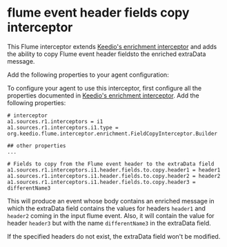 # flume event header fields copy interceptor
This Flume interceptor extends [Keedio's enrichment interceptor](https://github.com/keedio/flume-enrichment-interceptor-skeleton) and adds the ability to copy Flume event header fieldsto the enriched extraData message.

Add the following properties to your agent configuration:

To configure your agent to use this interceptor, first configure all the properties documented in [Keedio's enrichment interceptor](https://github.com/keedio/flume-enrichment-interceptor-skeleton). Add the following properties:


	# interceptor
	a1.sources.r1.interceptors = i1
	a1.sources.r1.interceptors.i1.type = org.keedio.flume.interceptor.enrichment.FieldCopyInterceptor.Builder

	## other properties
	...

	# Fields to copy from the Flume event header to the extraData field
    a1.sources.r1.interceptors.i1.header.fields.to.copy.header1 = header1
    a1.sources.r1.interceptors.i1.header.fields.to.copy.header2 = header2
    a1.sources.r1.interceptors.i1.header.fields.to.copy.header3 = differentName3
    	
This will produce an event whose body contains an enriched message in which the extraData field contains the values for headers `header1` and `header2` coming in the input flume event. Also, it will contain the value for header `header3` but with the name `differentName3` in the extraData field. 

If the specified headers do not exist, the extraData field won't be modified.